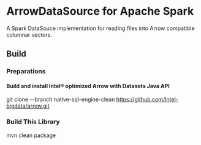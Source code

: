 # ArrowDataSource for Apache Spark
A Spark DataSouce implementation for reading files into Arrow compatible columnar vectors.

## Build
### Preparations
#### Build and install Intel® optimized Arrow with Datasets Java API
git clone --branch native-sql-engine-clean https://github.com/Intel-bigdata/arrow.git

### Build This Library
mvn clean package
